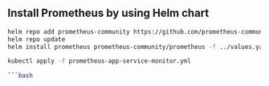 ## Install Prometheus by using Helm chart

```bash
helm repo add prometheus-community https://github.com/prometheus-community/helm-charts
helm repo update
helm install prometheus prometheus-community/prometheus -f ../values.yaml

kubectl apply -f prometheus-app-service-monitor.yml

```bash

